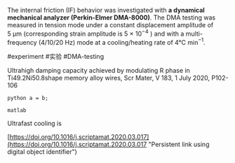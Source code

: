 The internal friction (IF) behavior was investigated with **a dynamical mechanical analyzer (Perkin-Elmer DMA-8000)**. The DMA testing was measured in tension mode under a constant displacement amplitude of 5 µm (corresponding strain amplitude is 5 × 10$^{−4}$ ) and with a multi-frequency (4/10/20 Hz) mode at a cooling/heating rate of 4°C min$^{−1}$.

#experiment
#实验
#DMA-testing 

 Ultrahigh damping capacity achieved by modulating R phase in Ti49.2Ni50.8shape memory alloy wires, Scr Mater, V 183, 1 July 2020, P102-106

`python
 a = b; `
 
 `matlab
 `


Ultrafast cooling is 

 
[https://doi.org/10.1016/j.scriptamat.2020.03.017](https://doi.org/10.1016/j.scriptamat.2020.03.017 "Persistent link using digital object identifier")

